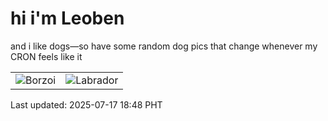 # hi i'm Leoben

and i like dogs—so have some random dog pics that change whenever my CRON feels like it

|  |  |
|--------|----------|
| ![Borzoi](https://random-dog-vercel.vercel.app/api/random-borzoi?v=1752749322) | ![Labrador](https://random-dog-vercel.vercel.app/api/random-labrador?v=1752749322) |

Last updated: 2025-07-17 18:48 PHT
